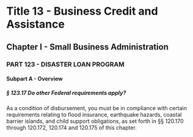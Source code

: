 
# Title 13 - Business Credit and Assistance
## Chapter I - Small Business Administration
### PART 123 - DISASTER LOAN PROGRAM
#### Subpart A - Overview
##### § 123.17 Do other Federal requirements apply?

As a condition of disbursement, you must be in compliance with certain requirements relating to flood insurance, earthquake hazards, coastal barrier islands, and child support obligations, as set forth in §§ 120.170 through 120.172, 120.174 and 120.175 of this chapter.
